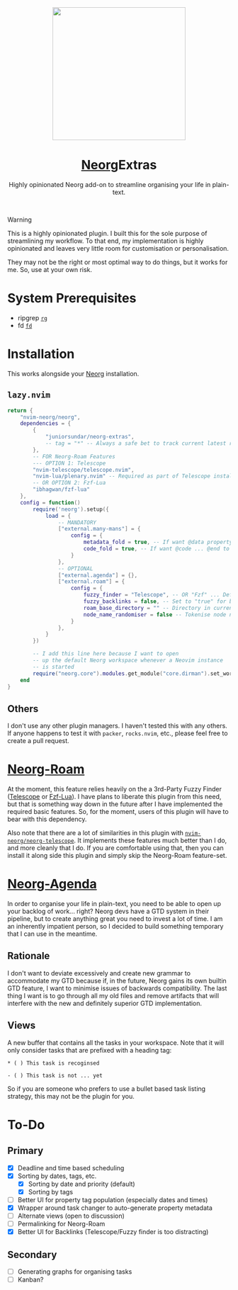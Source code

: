 <div align="center">

<img src="https://i.imgur.com/20X5DNx.png" width=300>

# [Neorg](https://github.com/nvim-neorg/neorg)Extras

Highly opinionated Neorg add-on to streamline organising your life in plain-text. 

</div>
<div align="center">
<br>
</div>

> [!warning]
> 
> This is a highly opinionated plugin. I built this for the sole purpose of
> streamlining my workflow. To that end, my implementation is highly
> opinionated and leaves very little room for customisation or personalisation.
> 
> They may not be the right or most optimal way to do things, but it works for
> me. So, use at your own risk.

# System Prerequisites

- ripgrep [`rg`](https://github.com/BurntSushi/ripgrep)
- fd [`fd`](https://github.com/sharkdp/fd)

# Installation

This works alongside your [Neorg](https://github.com/andreadev-it/neorg-module-tutorials/blob/main/introduction.md#adding-it-to-neorg) installation.

## `lazy.nvim`

```lua
return {
    "nvim-neorg/neorg",
    dependencies = {
        {
            "juniorsundar/neorg-extras",
            -- tag = "*" -- Always a safe bet to track current latest release
        },
        -- FOR Neorg-Roam Features
        --- OPTION 1: Telescope
        "nvim-telescope/telescope.nvim",
        "nvim-lua/plenary.nvim" -- Required as part of Telescope installation
        -- OR OPTION 2: Fzf-Lua
        "ibhagwan/fzf-lua"
    },
    config = function()
        require('neorg').setup({
            load = {
                -- MANDATORY
                ["external.many-mans"] = {
                    config = {
                        metadata_fold = true, -- If want @data property ... @end to fold
                        code_fold = true, -- If want @code ... @end to fold
                    }
                },
                -- OPTIONAL
                ["external.agenda"] = {},
                ["external.roam"] = {
                    config = {
                        fuzzy_finder = "Telescope", -- OR "Fzf" ... Defaults to "Telescope"
                        fuzzy_backlinks = false, -- Set to "true" for backlinks in fuzzy finder instead of buffer
                        roam_base_directory = "" -- Directory in current workspace to store roam nodes
                        node_name_randomiser = false -- Tokenise node name suffix for more randomisation
                    }
                },
            }
        })

        -- I add this line here because I want to open 
        -- up the default Neorg workspace whenever a Neovim instance
        -- is started
        require("neorg.core").modules.get_module("core.dirman").set_workspace("default") 
    end
}
```

## Others

I don't use any other plugin managers. I haven't tested this with any others.
If anyone happens to test it with `packer`, `rocks.nvim`, etc., please feel free
to create a pull request.

# [Neorg-Roam](./docs/neorg-roam.md)

At the moment, this feature relies heavily on the a 3rd-Party Fuzzy Finder ([Telescope](https://github.com/nvim-telescope/telescope.nvim) or [Fzf-Lua](https://github.com/ibhagwan/fzf-lua)).
I have plans to liberate this plugin from this need, but that
is something way down in the future after I have implemented the required basic
features. So, for the moment, users of this plugin will have to bear with this
dependency.

Also note that there are a lot of similarities in this plugin with [`nvim-neorg/neorg-telescope`](https://github.com/nvim-neorg/neorg-telescope).
It implements these features much better than I do, and more cleanly that I do.
If you are comfortable using that, then you can install it along side this
plugin and simply skip the Neorg-Roam feature-set.

# [Neorg-Agenda](./docs/neorg-agenda.md)

In order to organise your life in plain-text, you need to be able to open up
your backlog of work... right? Neorg devs have a GTD system in their pipeline,
but to create anything great you need to invest a lot of time. I am an
inherently impatient person, so I decided to build something temporary that I
can use in the meantime.

## Rationale

I don't want to deviate excessively and create new grammar to accommodate my
GTD because if, in the future, Neorg gains its own builtin GTD feature, I want
to minimise issues of backwards compatibility. The last thing I want is to go
through all my old files and remove artifacts that will interfere with the new
and definitely superior GTD implementation.

## Views

A new buffer that contains all the tasks in your workspace. Note that it will
only consider tasks that are prefixed with a heading tag:

```norg
* ( ) This task is recoginsed

- ( ) This task is not ... yet
```

So if you are someone who prefers to use a bullet based task listing strategy,
this may not be the plugin for you.

# To-Do

## Primary

- [x] Deadline and time based scheduling
- [x] Sorting by dates, tags, etc.
    - [x] Sorting by date and priority (default)
    - [x] Sorting by tags
- [ ] Better UI for property tag population (especially dates and times)
- [x] Wrapper around task changer to auto-generate property metadata
- [ ] Alternate views (open to discussion)
- [ ] Permalinking for Neorg-Roam
- [x] Better UI for Backlinks (Telescope/Fuzzy finder is too distracting)

## Secondary

- [ ] Generating graphs for organising tasks
- [ ] Kanban?
